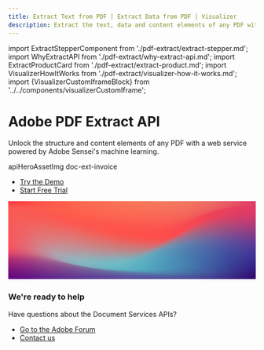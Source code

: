 ```yaml
---
title: Extract Text from PDF | Extract Data from PDF | Visualizer
description: Extract the text, data and content elements of any PDF with a web service powered by Adobe Sensei's machine learning. Try a free trial of Adobe PDF Extract today!
---
```


import ExtractStepperComponent from './pdf-extract/extract-stepper.md';
import WhyExtractAPI from './pdf-extract/why-extract-api.md';
import ExtractProductCard from './pdf-extract/extract-product.md';
import VisualizerHowItWorks from './pdf-extract/visualizer-how-it-works.md';
import {VisualizerCustomIframeBlock} from '../../components/visualizerCustomIframe';

<Hero slots="heading, text, assetsImg, buttons" customLayout primaryOutline variant="fullwidth"  variantsTypeSecondary='primary'  className="signApiHerobgImage Hero-Banner hero-btn-color"/>

# Adobe PDF Extract API

Unlock the structure and content elements of any PDF with a web service powered by Adobe Sensei's machine learning.

apiHeroAssetImg doc-ext-invoice

- [Try the Demo](https://www.adobe.com/go/extract_visualizer)
- [Start Free Trial](https://documentcloud.adobe.com/dc-integration-creation-app-cdn/main.html?api=pdf-extract-api)


<WrapperComponent slots="content" repeat="1" theme="light" className="padding-zero Key-features-of-Adobe-PDF-Extract-API" enableMaxHeight/>

<WhyExtractAPI/>

<WrapperComponent slots="content" repeat="1" theme="lightest" className="How-it-works"/>

<VisualizerHowItWorks/>

<WrapperComponent slots="content" repeat="1" theme="light" className="How-it-works"/>

<VisualizerCustomIframeBlock theme="light" className="video-conetnt"/>

<WrapperComponent slots="content" repeat="1" theme="lightest" className="Get-started-in-minutes"/>

<ExtractStepperComponent />


<WrapperComponent slots="content" repeat="1" theme="light" className="Explore-other-Adobe-Document-Services-APIs"/>

<ExtractProductCard/>


<SummaryBlock slots="image, heading, text, buttons" theme="lightest" background="white" className="We-are-ready-to-help"/>

![](../images/bg-hero.jpeg)

### We're ready to help

Have questions about the Document Services APIs?

- [Go to the Adobe Forum](https://www.adobe.com/go/pdftoolsapi_forum)
- [Contact us](../pricing/contact.md)

<!-- <APIPixelRetargeting/> -->
